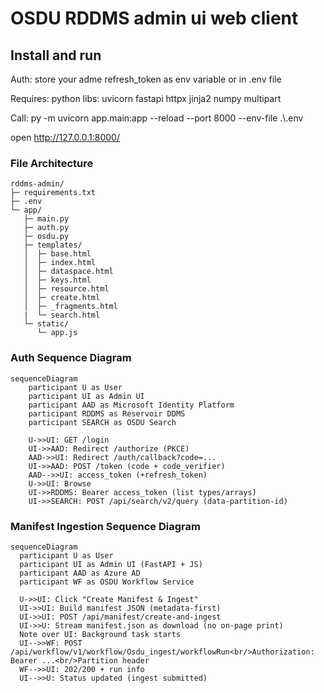 # OSDU RDDMS admin ui web client


## Install and run

Auth: 
store your adme refresh_token as env variable or in .env file

Requires: 
python libs: uvicorn fastapi httpx jinja2 numpy multipart

Call:
py -m uvicorn app.main:app --reload --port 8000 --env-file .\\.env

open http://127.0.0.1:8000/


### File Architecture 

```
rddms-admin/
├─ requirements.txt
├─ .env
└─ app/
   ├─ main.py
   ├─ auth.py
   ├─ osdu.py
   ├─ templates/
   │  ├─ base.html
   │  ├─ index.html
   │  ├─ dataspace.html
   │  ├─ keys.html
   │  ├─ resource.html
   │  ├─ create.html
   │  ├─ _fragments.html
   |  └─ search.html
   └─ static/
      └─ app.js
```

### Auth Sequence Diagram

```mermaid
sequenceDiagram
    participant U as User
    participant UI as Admin UI
    participant AAD as Microsoft Identity Platform
    participant RDDMS as Reservoir DDMS
    participant SEARCH as OSDU Search

    U->>UI: GET /login
    UI->>AAD: Redirect /authorize (PKCE)
    AAD->>UI: Redirect /auth/callback?code=...
    UI->>AAD: POST /token (code + code_verifier)
    AAD-->>UI: access_token (+refresh_token)
    U->>UI: Browse
    UI->>RDDMS: Bearer access_token (list types/arrays)
    UI->>SEARCH: POST /api/search/v2/query (data-partition-id)
```

### Manifest Ingestion Sequence Diagram

```mermaid
sequenceDiagram
  participant U as User
  participant UI as Admin UI (FastAPI + JS)
  participant AAD as Azure AD
  participant WF as OSDU Workflow Service

  U->>UI: Click "Create Manifest & Ingest"
  UI->>UI: Build manifest JSON (metadata-first)
  UI->>UI: POST /api/manifest/create-and-ingest
  UI->>U: Stream manifest.json as download (no on-page print)
  Note over UI: Background task starts
  UI-->>WF: POST /api/workflow/v1/workflow/Osdu_ingest/workflowRun<br/>Authorization: Bearer ...<br/>Partition header
  WF-->>UI: 202/200 + run info
  UI-->>U: Status updated (ingest submitted)
```
